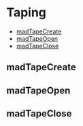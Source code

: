 Taping
======

- [madTapeCreate](#madtapecreate)
- [madTapeOpen](#madtapeopen)
- [madTapeClose](#madtapeclose)

## madTapeCreate



## madTapeOpen



## madTapeClose

